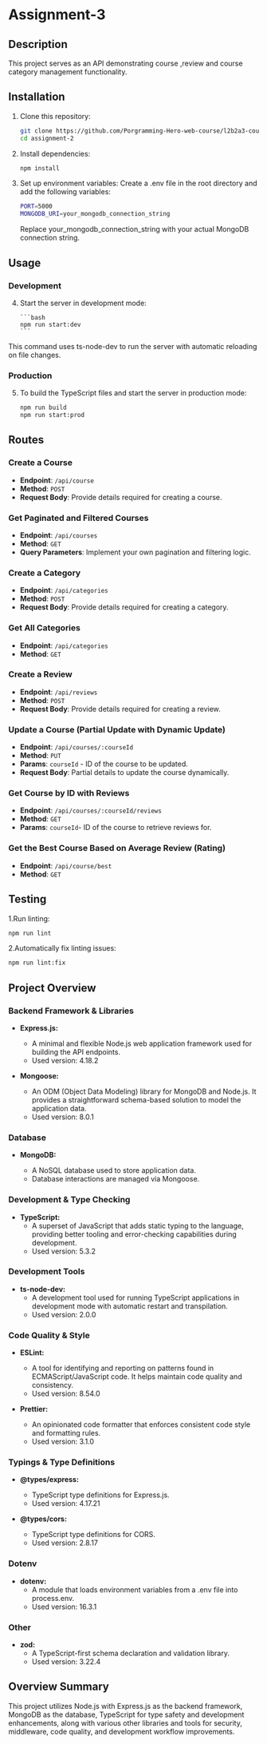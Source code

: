 # Assignment-3

## Description

This project serves as an API demonstrating course ,review and course category management functionality.

## Installation

1. Clone this repository:

   ```bash
   git clone https://github.com/Porgramming-Hero-web-course/l2b2a3-course-review-belalhossain22000.git
   cd assignment-2
   ```

2. Install dependencies:

   ```bash
   npm install
   ```

3. Set up environment variables:
   Create a .env file in the root directory and add the following variables:

   ```bash
   PORT=5000
   MONGODB_URI=your_mongodb_connection_string
   ```

   Replace your_mongodb_connection_string with your actual MongoDB connection string.

## Usage

### Development

4.  Start the server in development mode:

        ```bash
        npm run start:dev
        ```

This command uses ts-node-dev to run the server with automatic reloading on file changes.

### Production

5. To build the TypeScript files and start the server in production mode:

   ```bash
   npm run build
   npm run start:prod
   ```

## Routes

### Create a Course

- **Endpoint**: `/api/course`
- **Method**: `POST`
- **Request Body**: Provide details required for creating a course.

### Get Paginated and Filtered Courses

- **Endpoint**: `/api/courses`
- **Method**: `GET`
- **Query Parameters**: Implement your own pagination and filtering logic.

### Create a Category

- **Endpoint**: `/api/categories`
- **Method**: `POST`
- **Request Body**: Provide details required for creating a category.

### Get All Categories

- **Endpoint**: `/api/categories`
- **Method**: `GET`

### Create a Review

- **Endpoint**: `/api/reviews`
- **Method**: `POST`
- **Request Body**: Provide details required for creating a review.

### Update a Course (Partial Update with Dynamic Update)

- **Endpoint**: `/api/courses/:courseId`
- **Method**: `PUT`
- **Params**: `courseId` - ID of the course to be updated.
- **Request Body**: Partial details to update the course dynamically.

### Get Course by ID with Reviews

- **Endpoint**: `/api/courses/:courseId/reviews`
- **Method**: `GET`
- **Params**: `courseId`- ID of the course to retrieve reviews for.

### Get the Best Course Based on Average Review (Rating)

- **Endpoint**: `/api/course/best`
- **Method**: `GET`

## Testing

1.Run linting:

```bash
npm run lint

```

2.Automatically fix linting issues:

```bash
npm run lint:fix
```

## Project Overview

### Backend Framework & Libraries

- **Express.js:**

  - A minimal and flexible Node.js web application framework used for building the API endpoints.
  - Used version: 4.18.2

- **Mongoose:**
  - An ODM (Object Data Modeling) library for MongoDB and Node.js. It provides a straightforward schema-based solution to model the application data.
  - Used version: 8.0.1

### Database

- **MongoDB:**

  - A NoSQL database used to store application data.
  - Database interactions are managed via Mongoose.

### Development & Type Checking

- **TypeScript:**
  - A superset of JavaScript that adds static typing to the language, providing better tooling and error-checking capabilities during development.
  - Used version: 5.3.2

### Development Tools

- **ts-node-dev:**
  - A development tool used for running TypeScript applications in development mode with automatic restart and transpilation.
  - Used version: 2.0.0

### Code Quality & Style

- **ESLint:**

  - A tool for identifying and reporting on patterns found in ECMAScript/JavaScript code. It helps maintain code quality and consistency.
  - Used version: 8.54.0

- **Prettier:**
  - An opinionated code formatter that enforces consistent code style and formatting rules.
  - Used version: 3.1.0

### Typings & Type Definitions

- **@types/express:**

  - TypeScript type definitions for Express.js.
  - Used version: 4.17.21

- **@types/cors:**
  - TypeScript type definitions for CORS.
  - Used version: 2.8.17

### Dotenv

- **dotenv:**
  - A module that loads environment variables from a .env file into process.env.
  - Used version: 16.3.1

### Other

- **zod:**
  - A TypeScript-first schema declaration and validation library.
  - Used version: 3.22.4

## Overview Summary

This project utilizes Node.js with Express.js as the backend framework, MongoDB as the database, TypeScript for type safety and development enhancements, along with various other libraries and tools for security, middleware, code quality, and development workflow improvements.
